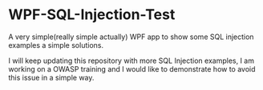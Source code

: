 # WPF-SQL-Injection-Test
A very simple(really simple actually) WPF app to show some SQL injection examples a simple solutions.

I will keep updating this repository with more SQL Injection examples, I am working on a OWASP training and I would like to demonstrate how to avoid this issue in a simple way.
